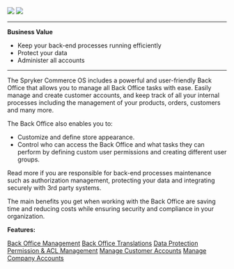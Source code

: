 <div class='feature-text'>
    <div class='feature-images'>
    <img class="light-mode" src="https://spryker.s3.eu-central-1.amazonaws.com/docs/Document+360/Capabilities+icons/light/backoffice.svg"/>
    <img class="dark-mode" src="https://spryker.s3.eu-central-1.amazonaws.com/docs/Document+360/Capabilities+icons/dark/backoffice.svg"/>
    </div>
    <div class="feature-text-wrap">

***
**Business Value**
* Keep your back-end processes running efficiently
* Protect your data
* Administer all accounts
***
        
The Spryker Commerce OS includes a powerful and user-friendly Back Office that allows you to manage all Back Office tasks with ease. Easily manage and create customer accounts, and keep track of all your internal processes including the management of your products, orders, customers and many more.

The Back Office also enables you to:

* Customize and define store appearance.
* Control who can access the Back Office and what tasks they can perform by defining custom user permissions and creating different user groups.

Read more if you are responsible for back-end processes maintenance such as authorization management, protecting your data and integrating securely with 3rd party systems.

The main benefits you get when working with the Back Office are  saving time and reducing costs while ensuring security and compliance in your organization.
</div>
</div>

**Features:**
<div>
<a class="feature-link" href="https://documentation.spryker.com/docs/en/administration-interface">Back Office Management</a>    
<a class="feature-link" href="https://documentation.spryker.com/docs/en/back-office-translations-201903">Back Office Translations</a>    
<a class="feature-link" href="https://documentation.spryker.com/docs/en/data-protection">Data Protection</a>    
<a class="feature-link" href="https://documentation.spryker.com/docs/en/permission-acl">Permission & ACL Management</a>  
<a class="feature-link" href="https://documentation.spryker.com/docs/en/customer-management">Manage Customer Accounts</a>
<a class="feature-link" href="https://documentation.spryker.com/docs/en/company-account">Manage Company Accounts</a>
</div>